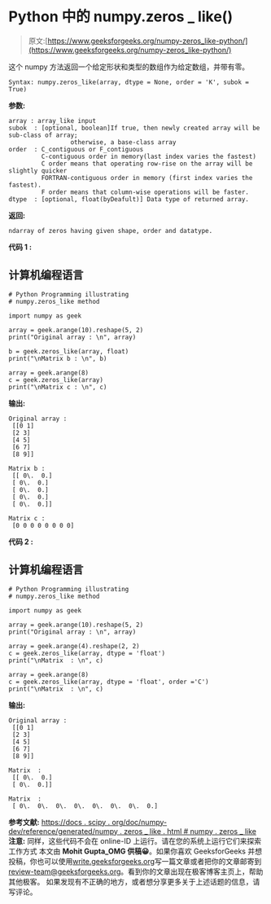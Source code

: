 # Python 中的 numpy.zeros _ like()

> 原文:[https://www.geeksforgeeks.org/numpy-zeros_like-python/](https://www.geeksforgeeks.org/numpy-zeros_like-python/)

这个 numpy 方法返回一个给定形状和类型的数组作为给定数组，并带有零。

```
Syntax: numpy.zeros_like(array, dtype = None, order = 'K', subok = True)
```

**参数:**

```
array : array_like input
subok  : [optional, boolean]If true, then newly created array will be sub-class of array; 
                 otherwise, a base-class array
order  : C_contiguous or F_contiguous
         C-contiguous order in memory(last index varies the fastest)
         C order means that operating row-rise on the array will be slightly quicker
         FORTRAN-contiguous order in memory (first index varies the fastest).
         F order means that column-wise operations will be faster. 
dtype  : [optional, float(byDeafult)] Data type of returned array.  
```

**返回:**

```
ndarray of zeros having given shape, order and datatype.
```

**代码 1 :**

## 计算机编程语言

```
# Python Programming illustrating
# numpy.zeros_like method

import numpy as geek

array = geek.arange(10).reshape(5, 2)
print("Original array : \n", array)

b = geek.zeros_like(array, float)
print("\nMatrix b : \n", b)

array = geek.arange(8)
c = geek.zeros_like(array)
print("\nMatrix c : \n", c)
```

**输出:**

```
Original array : 
 [[0 1]
 [2 3]
 [4 5]
 [6 7]
 [8 9]]

Matrix b : 
 [[ 0\.  0.]
 [ 0\.  0.]
 [ 0\.  0.]
 [ 0\.  0.]
 [ 0\.  0.]]

Matrix c : 
 [0 0 0 0 0 0 0 0]
```

**代码 2 :**

## 计算机编程语言

```
# Python Programming illustrating
# numpy.zeros_like method

import numpy as geek

array = geek.arange(10).reshape(5, 2)
print("Original array : \n", array)

array = geek.arange(4).reshape(2, 2)
c = geek.zeros_like(array, dtype = 'float')
print("\nMatrix  : \n", c)

array = geek.arange(8)
c = geek.zeros_like(array, dtype = 'float', order ='C')
print("\nMatrix  : \n", c)
```

**输出:**

```
Original array : 
 [[0 1]
 [2 3]
 [4 5]
 [6 7]
 [8 9]]

Matrix  : 
 [[ 0\.  0.]
 [ 0\.  0.]]

Matrix  : 
 [ 0\.  0\.  0\.  0\.  0\.  0\.  0\.  0.]
```

**参考文献:**
[https://docs . scipy . org/doc/numpy-dev/reference/generated/numpy . zeros _ like . html # numpy . zeros _ like](https://docs.scipy.org/doc/numpy-dev/reference/generated/numpy.zeros_like.html#numpy.zeros_like)
**注意:**
同样，这些代码不会在 online-ID 上运行。请在您的系统上运行它们来探索工作方式
本文由 **Mohit Gupta_OMG 供稿😀**。如果你喜欢 GeeksforGeeks 并想投稿，你也可以使用[write.geeksforgeeks.org](https://write.geeksforgeeks.org)写一篇文章或者把你的文章邮寄到 review-team@geeksforgeeks.org。看到你的文章出现在极客博客主页上，帮助其他极客。
如果发现有不正确的地方，或者想分享更多关于上述话题的信息，请写评论。